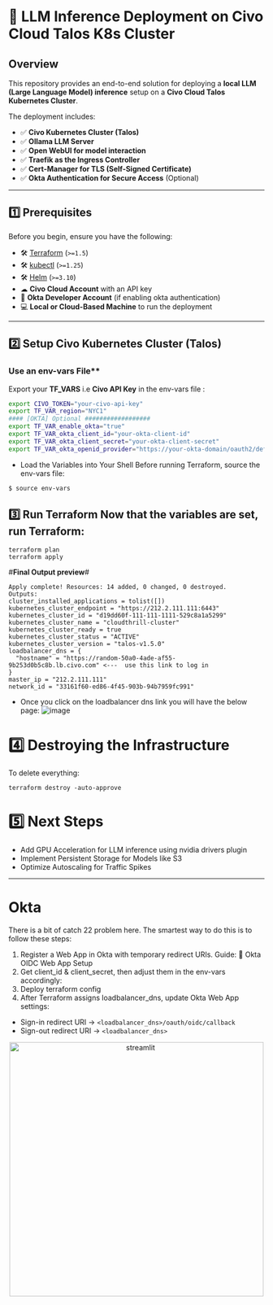 # 🚀 LLM Inference Deployment on Civo Cloud Talos K8s Cluster

## **Overview**
This repository provides an end-to-end solution for deploying a **local LLM (Large Language Model) inference** setup on a **Civo Cloud Talos Kubernetes Cluster**. 

The deployment includes:

- ✅ **Civo Kubernetes Cluster (Talos)**
- ✅ **Ollama LLM Server**
- ✅ **Open WebUI for model interaction**
- ✅ **Traefik as the Ingress Controller**
- ✅ **Cert-Manager for TLS (Self-Signed Certificate)**
- ✅ **Okta Authentication for Secure Access** (Optional)

---

## **1️⃣ Prerequisites**
Before you begin, ensure you have the following:

- 🛠 [Terraform](https://developer.hashicorp.com/terraform/downloads) (`>=1.5`)
- 🛠 [kubectl](https://kubernetes.io/docs/tasks/tools/) (`>=1.25`)
- 🛠 [Helm](https://helm.sh/docs/intro/install/) (`>=3.10`)
- ☁ **Civo Cloud Account** with an API key
- 🔑 **Okta Developer Account** (if enabling okta authentication)
- 💻 **Local or Cloud-Based Machine** to run the deployment

---

## **2️⃣ Setup Civo Kubernetes Cluster (Talos)**

### Use an env-vars File**
Export your **TF_VARS** i.e **Civo API Key** in the env-vars file :
```bash
export CIVO_TOKEN="your-civo-api-key"
export TF_VAR_region="NYC1"
#### [OKTA] Optional ##################
export TF_VAR_enable_okta="true"
export TF_VAR_okta_client_id="your-okta-client-id"
export TF_VAR_okta_client_secret="your-okta-client-secret"
export TF_VAR_okta_openid_provider="https://your-okta-domain/oauth2/default"
```
- Load the Variables into Your Shell Before running Terraform, source the env-vars file:
```bash
$ source env-vars
```
  
## **3️⃣ Run Terraform Now that the variables are set, run Terraform:**
```
terraform plan
terraform apply
```
#**Final Output preview**#
```hcl
Apply complete! Resources: 14 added, 0 changed, 0 destroyed.
Outputs:
cluster_installed_applications = tolist([])
kubernetes_cluster_endpoint = "https://212.2.111.111:6443"
kubernetes_cluster_id = "d19dd60f-111-111-1111-529c8a1a5299"
kubernetes_cluster_name = "cloudthrill-cluster"
kubernetes_cluster_ready = true
kubernetes_cluster_status = "ACTIVE"
kubernetes_cluster_version = "talos-v1.5.0"
loadbalancer_dns = {
  "hostname" = "https://random-50a0-4ade-af55-9b253d0b5c8b.lb.civo.com" <---  use this link to log in 
}
master_ip = "212.2.111.111"
network_id = "33161f60-ed86-4f45-903b-94b7959fc991"
```
- Once you click on the loadbalancer dns link you will have the below page:
![image](https://github.com/user-attachments/assets/9367e8db-8888-4b10-8768-13e3cfc737ca)

# 4️⃣ Destroying the Infrastructure
To delete everything:
```
terraform destroy -auto-approve
```
# 5️⃣ Next Steps
- Add GPU Acceleration for LLM inference using nvidia drivers plugin  
- Implement Persistent Storage for Models like S3
- Optimize Autoscaling for Traffic Spikes

----
# **Okta**

 There is a bit of catch 22 problem here. The smartest way to do this is to follow these steps:
 1. Register a Web App in Okta with temporary redirect URIs. Guide: 🔗 Okta OIDC Web App Setup
 2. Get client_id & client_secret, then adjust them in the env-vars accordingly:
 3. Deploy terraform config
 4. After Terraform assigns loadbalancer_dns, update Okta Web App settings:
  - Sign-in redirect URI → `<loadbalancer_dns>/oauth/oidc/callback`
  - Sign-out redirect URI → `<loadbalancer_dns>`

 <p align="center">
  <img src="https://github.com/user-attachments/assets/52fde29a-fdb8-489f-8836-66dad1db3ab0" alt="streamlit" width="500"/>
</p>


